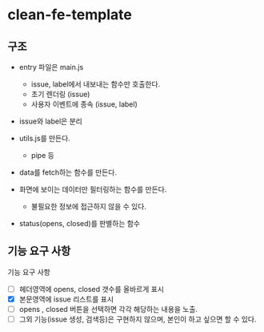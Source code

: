 # clean-fe-template

## 구조

- entry 파일은 main.js

  - issue, label에서 내보내는 함수만 호출한다.
  - 초기 렌더링 (issue)
  - 사용자 이벤트에 종속 (issue, label)

- issue와 label은 분리

- utils.js를 만든다.

  - pipe 등

- data를 fetch하는 함수를 만든다.
- 화면에 보이는 데이터만 필터링하는 함수를 만든다.

  - 불필요한 정보에 접근하지 않을 수 있다.

- status(opens, closed)를 판별하는 함수

## 기능 요구 사항

기능 요구 사항

- [ ] 헤더영역에 opens, closed 갯수를 올바르게 표시
- [x] 본문영역에 issue 리스트를 표시
- [ ] opens , closed 버튼을 선택하면 각각 해당하는 내용을 노출.
- [ ] 그외 기능(issue 생성, 검색등)은 구현하지 않으며, 본인이 하고 싶으면 할 수 있다.
